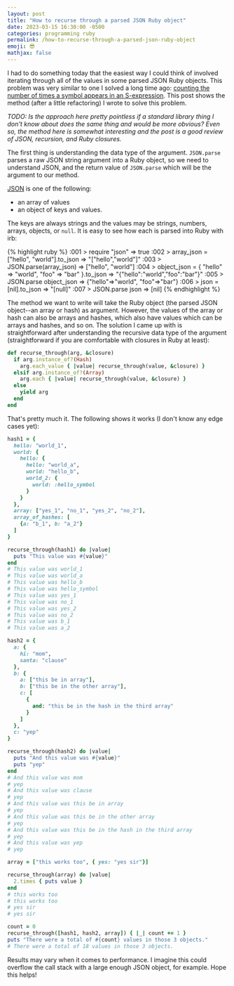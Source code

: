 ```yaml
---
layout: post
title: "How to recurse through a parsed JSON Ruby object"
date: 2023-03-15 16:30:00 -0500
categories: programming ruby
permalink: /how-to-recurse-through-a-parsed-json-ruby-object
emoji: 😎
mathjax: false
---
```


I had to do something today that the easiest way I could think of involved iterating through all of the values in some parsed JSON Ruby objects. This problem was very similar to one I solved a long time ago: [counting the number of times a symbol appears in an S-expression](/how-to-design-programs). This post shows the method (after a little refactoring) I wrote to solve this problem.

*TODO: Is the approach here pretty pointless if a standard library thing I don't know about does the same thing and would be more obvious? Even so, the method here is somewhat interesting and the post is a good review of JSON, recursion, and Ruby closures.*

The first thing is understanding the data type of the argument. `JSON.parse` parses a raw JSON string argument into a Ruby object, so we need to understand JSON, and the return value of `JSON.parse` which will be the argument to our method.

[JSON](https://en.wikipedia.org/wiki/JSON) is one of the following:
- an array of values
- an object of keys and values.

The keys are always strings and the values may be strings, numbers, arrays, objects, or `null`. It is easy to see how each is parsed into Ruby with irb:

{% highlight ruby %}
:001 > require "json"
 => true
:002 > array_json = ["hello", "world"].to_json
 => "[\"hello\",\"world\"]"
:003 > JSON.parse(array_json)
 => ["hello", "world"]
:004 > object_json = { "hello" => "world", "foo" => "bar" }.to_json
 => "{\"hello\":\"world\",\"foo\":\"bar\"}"
:005 > JSON.parse object_json
 => {"hello"=>"world", "foo"=>"bar"}
:006 > json = [nil].to_json
 => "[null]"
:007 > JSON.parse json
 => [nil]
{% endhighlight %}

The method we want to write will take the Ruby object (the parsed JSON object--an array or hash) as argument. However, the values of the array or hash can also be arrays and hashes, which also have values which can be arrays and hashes, and so on. The solution I came up with is straightforward after understanding the recursive data type of the argument (straightforward if you are comfortable with closures in Ruby at least):

```ruby
def recurse_through(arg, &closure)
  if arg.instance_of?(Hash)
    arg.each_value { |value| recurse_through(value, &closure) }
  elsif arg.instance_of?(Array)
    arg.each { |value| recurse_through(value, &closure) }
  else
    yield arg
  end
end
```

That's pretty much it. The following shows it works (I don't know any edge cases yet):

```ruby
hash1 = {
  hello: "world_1",
  world: {
    hello: {
      hello: "world_a",
      world: "hello_b",
      world_2: {
        world: :hello_symbol
      }
    }
  },
  array: ["yes_1", "no_1", "yes_2", "no_2"],
  array_of_hashes: [
    {a: "b_1", b: "a_2"}
  ]
}

recurse_through(hash1) do |value|
  puts "This value was #{value}"
end
# This value was world_1
# This value was world_a
# This value was hello_b
# This value was hello_symbol
# This value was yes_1
# This value was no_1
# This value was yes_2
# This value was no_2
# This value was b_1
# This value was a_2

hash2 = {
  a: {
    hi: "mom",
    santa: "clause"
  },
  b: {
    a: ["this be in array"],
    b: ["this be in the other array"],
    c: [
      {
        and: "this be in the hash in the third array"
      }
    ]
  },
  c: "yep"
}

recurse_through(hash2) do |value|
  puts "And this value was #{value}"
  puts "yep"
end
# And this value was mom
# yep
# And this value was clause
# yep
# And this value was this be in array
# yep
# And this value was this be in the other array
# yep
# And this value was this be in the hash in the third array
# yep
# And this value was yep
# yep

array = ["this works too", { yes: "yes sir"}]

recurse_through(array) do |value|
  2.times { puts value }
end
# this works too
# this works too
# yes sir
# yes sir

count = 0
recurse_through([hash1, hash2, array]) { |_| count += 1 }
puts "There were a total of #{count} values in those 3 objects."
# There were a total of 18 values in those 3 objects.

```

Results may vary when it comes to performance. I imagine this could overflow the call stack with a large enough JSON object, for example. Hope this helps!
